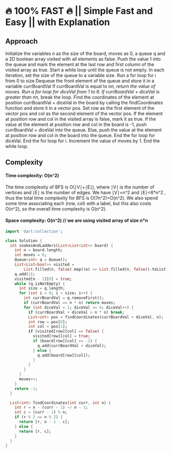# 🔥 100% FAST 🔥 || Simple Fast and Easy || with Explanation

## Approach

Initialize the variables n as the size of the board, moves as 0, a queue q and a 2D boolean array visited with all elements as false.
Push the value 1 into the queue and mark the element at the last row and first column of the visited array as true.
Start a while loop until the queue is not empty.
In each iteration, set the size of the queue to a variable size.
Run a for loop for i from 0 to size
Dequeue the front element of the queue and store it in a variable currBoardVal
If currBoardVal is equal to n*n, return the value of moves.
Run a for loop for diceVal from 1 to 6.
If currBoardVal + diceVal is greater than n*n, break the loop.
Find the coordinates of the element at position currBoardVal + diceVal in the board by calling the findCoordinates function and store it in a vector pos.
Set row as the first element of the vector pos and col as the second element of the vector pos.
If the element at position row and col in the visited array is false, mark it as true.
If the value at the element at position row and col in the board is -1, push currBoardVal + diceVal into the queue.
Else, push the value at the element at position row and col in the board into the queue.
End the for loop for diceVal.
End the for loop for i.
Increment the value of moves by 1.
End the while loop.

## Complexity

#### Time complexity: O(n^2)

The time complexity of BFS is O(∣V∣+∣E∣), where ∣V∣ is the number of vertices and ∣E∣ is the number of edges. We have ∣V∣=n^2 and ∣E∣<6*n^2
, thus the total time complexity for BFS is O(7n^2)=O(n^2). We also spend some time associating each (row, col) with a label, but this also costs O(n^2), so the overall time complexity is O(n^2).

#### Space complexity: O(n^2) // we are using visited array of size n*n

```dart
import 'dart:collection';

class Solution {
  int snakesAndLadders(List<List<int>> board) {
    int n = board.length;
    int moves = 0;
    Queue<int> q = Queue();
    List<List<bool>> visited =
        List.filled(n, false).map((e) => List.filled(n, false)).toList();
    q.add(1);
    visited[n - 1][0] = true;
    while (q.isNotEmpty) {
      int size = q.length;
      for (int i = 0; i < size; i++) {
        int currBoardVal = q.removeFirst();
        if (currBoardVal == n * n) return moves;
        for (int diceVal = 1; diceVal <= 6; diceVal++) {
          if (currBoardVal + diceVal > n * n) break;
          List<int> pos = findCoordinates(currBoardVal + diceVal, n);
          int row = pos[0];
          int col = pos[1];
          if (visited[row][col] == false) {
            visited[row][col] = true;
            if (board[row][col] == -1) {
              q.add(currBoardVal + diceVal);
            } else {
              q.add(board[row][col]);
            }
          }
        }
      }
      moves++;
    }
    return -1;
  }

  List<int> findCoordinates(int curr, int n) {
    int r = n - (curr - 1) ~/ n - 1;
    int c = (curr - 1) % n;
    if (r % 2 == n % 2) {
      return [r, n - 1 - c];
    } else {
      return [r, c];
    }
  }
}
```
